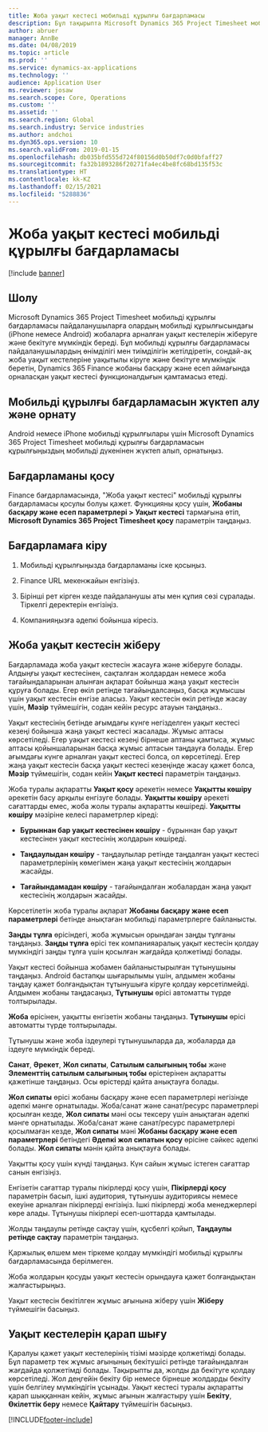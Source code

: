 ```yaml
---
title: Жоба уақыт кестесі мобильді құрылғы бағдарламасы
description: Бұл тақырыпта Microsoft Dynamics 365 Project Timesheet мобильді құрылғы бағдарламасы туралы ақпарат беріледі. Жоба уақыт кестесі мобильді құрылғы бағдарламасы пайдаланушыларға олардың мобильді құрылғысындағы жобаларға арналған уақыт кестелерін жіберуге және бекітуге мүмкіндік береді.
author: abruer
manager: AnnBe
ms.date: 04/08/2019
ms.topic: article
ms.prod: ''
ms.service: dynamics-ax-applications
ms.technology: ''
audience: Application User
ms.reviewer: josaw
ms.search.scope: Core, Operations
ms.custom: ''
ms.assetid: ''
ms.search.region: Global
ms.search.industry: Service industries
ms.author: andchoi
ms.dyn365.ops.version: 10
ms.search.validFrom: 2019-01-15
ms.openlocfilehash: db035bfd555d724f80156d0b50df7c0d0bfaff27
ms.sourcegitcommit: fa32b1893286f20271fa4ec4be8fc68bd135f53c
ms.translationtype: HT
ms.contentlocale: kk-KZ
ms.lasthandoff: 02/15/2021
ms.locfileid: "5288836"
---
```

# <a name="project-timesheet-mobile-application"></a>Жоба уақыт кестесі мобильді құрылғы бағдарламасы

[!include [banner](../includes/banner.md)]

## <a name="overview"></a>Шолу

Microsoft Dynamics 365 Project Timesheet мобильді құрылғы бағдарламасы пайдаланушыларға олардың мобильді құрылғысындағы (iPhone немесе Android) жобаларға арналған уақыт кестелерін жіберуге және бекітуге мүмкіндік береді. Бұл мобильді құрылғы бағдарламасы пайдаланушылардың өнімділігі мен тиімділігін жетілдіретін, сондай-ақ жоба уақыт кестелеріне уақытылы кіруге және бекітуге мүмкіндік беретін, Dynamics 365 Finance жобаны басқару және есеп аймағында орналасқан уақыт кестесі функционалдығын қамтамасыз етеді.

## <a name="download-and-install-the-mobile-app"></a>Мобильді құрылғы бағдарламасын жүктеп алу және орнату

Android немесе iPhone мобильді құрылғылары үшін Microsoft Dynamics 365 Project Timesheet мобильді құрылғы бағдарламасын құрылғыңыздың мобильді дүкенінен жүктеп алып, орнатыңыз.

## <a name="enable-the-app"></a>Бағдарламаны қосу 

Finance бағдарламасында, "Жоба уақыт кестесі" мобильді құрылғы бағдарламасы қосулы болуы қажет. Функцияны қосу үшін, **Жобаны басқару және есеп параметрлері \> Уақыт кестесі** тармағына өтіп, **Microsoft Dynamics 365 Project Timesheet қосу** параметрін таңдаңыз.

## <a name="sign-in-to-the-app"></a>Бағдарламаға кіру

1.  Мобильді құрылғыңызда бағдарламаны іске қосыңыз.

2.  Finance URL мекенжайын енгізіңіз.

3.  Бірінші рет кірген кезде пайдаланушы аты мен құпия сөзі сұралады. Тіркелгі деректерін енгізіңіз.

4.  Компанияңызға әдепкі бойынша кіресіз.

## <a name="submit-a-project-timesheet"></a>Жоба уақыт кестесін жіберу

Бағдарламада жоба уақыт кестесін жасауға және жіберуге болады. Алдыңғы уақыт кестесінен, сақталған жолдардан немесе жоба тағайындаларынан алынған ақпарат бойынша жаңа уақыт кестесін құруға болады. Егер өкіл ретінде тағайындалсаңыз, басқа жұмысшы үшін уақыт кестесін енгізе аласыз. Уақыт кестесін өкіл ретінде жасау үшін, **Мәзір** түймешігін, содан кейін ресурс атауын таңдаңыз..

Уақыт кестесінің бетінде ағымдағы күнге негізделген уақыт кестесі кезеңі бойынша жаңа уақыт кестесі жасалады. Жұмыс аптасы көрсетіледі. Егер уақыт кестесі кезеңі бірнеше аптаны қамтыса, жұмыс аптасы қойыншаларынан басқа жұмыс аптасын таңдауға болады.
Егер ағымдағы күнге арналған уақыт кестесі болса, ол көрсетіледі. Егер жаңа уақыт кестесін басқа уақыт кестесі кезеңінде жасау қажет болса, **Мәзір** түймешігін, содан кейін **Уақыт кестесі** параметрін таңдаңыз.

Жоба туралы ақпаратты **Уақыт қосу** әрекетін немесе **Уақытты көшіру** әрекетін басу арқылы енгізуге болады. **Уақытты көшіру** әрекеті сағаттарды емес, жоба жолы туралы ақпаратты көшіреді. **Уақытты көшіру** мәзіріне келесі параметрлер кіреді:

- **Бұрыннан бар уақыт кестесінен көшіру** - бұрыннан бар уақыт кестесінен уақыт кестесінің жолдарын көшіреді.

- **Таңдаулыдан көшіру** - таңдаулылар ретінде таңдалған уақыт кестесі параметрлерінің көмегімен жаңа уақыт кестесінің жолдарын жасайды.

- **Тағайындамадан көшіру** - тағайындалған жобалардан жаңа уақыт кестесінің жолдарын жасайды.

Көрсетілетін жоба туралы ақпарат **Жобаны басқару және есеп параметрлері** бетінде анықтаған мобильді параметрлерге байланысты.

**Заңды тұлға** өрісіндегі, жоба жұмысын орындаған заңды тұлғаны таңдаңыз. **Заңды тұлға** өрісі тек компанияаралық уақыт кестесін қолдау мүмкіндігі заңды тұлға үшін қосылған жағдайда қолжетімді болады.

Уақыт кестесі бойынша жобамен байланыстырылған тұтынушыны таңдаңыз. Android бастапқы шығарылымы үшін, алдымен жобаны таңдау қажет болғандықтан тұтынушыға кіруге қолдау көрсетілмейді. Алдымен жобаны таңдасаңыз, **Тұтынушы** өрісі автоматты түрде толтырылады.

**Жоба** өрісінен, уақытты енгізетін жобаны таңдаңыз. **Тұтынушы** өрісі автоматты түрде толтырылады.

Тұтынушы және жоба іздеулері тұтынушыларда да, жобаларда да іздеуге мүмкіндік береді.

**Санат**, **Әрекет**, **Жол сипаты**, **Сатылым салығының тобы** және **Элементтің сатылым салығының тобы** өрістерінен ақпаратты қажетінше таңдаңыз. Осы өрістерді қайта анықтауға болады.

**Жол сипаты** өрісі жобаны басқару және есеп параметрлері негізінде әдепкі мәнге орнатылады. Жоба/санат және санат/ресурс параметрлері қосылған кезде, **Жол сипаты** мәні осы тексеру үшін анықтаған әдепкі мәнге орнатылады. Жоба/санат және санат/ресурс параметрлері қосылмаған кезде, **Жол сипаты** мәні **Жобаны басқару және есеп параметрлері** бетіндегі **Әдепкі жол сипатын қосу** өрісіне сәйкес әдепкі болады. **Жол сипаты** мәнін қайта анықтауға болады.

Уақытты қосу үшін күнді таңдаңыз. Күн сайын жұмыс істеген сағаттар санын енгізіңіз.

Енгізетін сағаттар туралы пікірлерді қосу үшін, **Пікірлерді қосу** параметрін басып, ішкі аудитория, тұтынушы аудиториясы немесе екеуіне арналған пікірлерді енгізіңіз.
Ішкі пікірлерді жоба менеджерлері көре алады. Тұтынушы пікірлері есеп-шоттарда қамтылады.

Жолды таңдаулы ретінде сақтау үшін, құсбелгі қойып, **Таңдаулы ретінде сақтау** параметрін таңдаңыз.

Қаржылық өлшем мен тіркеме қолдау мүмкіндігі мобильді құрылғы бағдарламасында берілмеген.

Жоба жолдарын қосуды уақыт кестесін орындауға қажет болғандықтан жалғастырыңыз.

Уақыт кестесін бекітілген жұмыс ағынына жіберу үшін **Жіберу** түймешігін басыңыз.

## <a name="review-timesheets"></a>Уақыт кестелерін қарап шығу

Қаралуы қажет уақыт кестелерінің тізімі мәзірде қолжетімді болады. Бұл параметр тек жұмыс ағынының бекітушісі ретінде тағайындалған жағдайда қолжетімді болады. Тақырыпты да, жолды да бекітуге қолдау көрсетіледі. Жол деңгейін бекіту бір немесе бірнеше жолдарды бекіту үшін белгілеу мүмкіндігін ұсынады. Уақыт кестесі туралы ақпаратты қарап шыққаннан кейін, жұмыс ағынын жалғастыру үшін **Бекіту**, **Өкілеттік беру** немесе **Қайтару** түймешігін басыңыз.


[!INCLUDE[footer-include](../includes/footer-banner.md)]